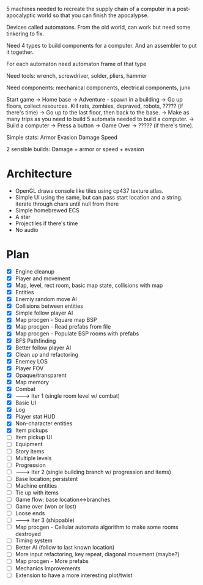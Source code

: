 5 machines needed to recreate the supply chain of a computer in a
post-apocalyptic world so that you can finish the apocalypse.

Devices called automatons. From the old world, can work but need some tinkering
to fix.

Need 4 types to build components for a computer. And an assembler to put it
together.

For each automaton need automaton frame of that type

Need tools: wrench, screwdriver, solder, pliers, hammer

Need components: mechanical components, electrical components, junk

Start game -> Home base -> Adventure - spawn in a building -> Go up floors,
collect resources. Kill rats, zombies, depraved, robots, ????? (if there's time)
-> Go up to the last floor, then back to the base. -> Make as many trips as you
need to build 5 automata needed to build a computer. -> Build a computer ->
Press a button -> Game Over -> ????? (if there's time).

Simple stats:
Armor
Evasion
Damage
Speed

2 sensible builds: Damage + armor or speed + evasion

# Architecture

* OpenGL draws console like tiles using cp437 texture atlas.
* Simple UI using the same, but can pass start location and a string. iterate
    through chars until null from there
* Simple homebrewed ECS
* A star
* Projectiles if there's time
* No audio

# Plan

* [x] Engine cleanup
* [x] Player and movement
* [x] Map, level, rect room, basic map state, collisions with map
* [x] Entities
* [x] Enemiy random move AI
* [x] Collisions between entities
* [x] Simple follow player AI
* [x] Map procgen - Square map BSP
* [x] Map procgen - Read prefabs from file
* [x] Map procgen - Populate BSP rooms with prefabs
* [x] BFS Pathfinding
* [x] Better follow player AI
* [x] Clean up and refactoring
* [x] Enemey LOS
* [x] Player FOV
* [x] Opaque/transparent
* [x] Map memory
* [x] Combat
* [x] ---> Iter 1 (single room level w/ combat)
* [x] Basic UI
* [x] Log
* [x] Player stat HUD
* [x] Non-character entities
* [x] Item pickups
* [ ] Item pickup UI
* [ ] Equipment
* [ ] Story items
* [ ] Multiple levels
* [ ] Progression
* [ ] ---> Iter 2 (single building branch w/ progression and items)
* [ ] Base location; persistent
* [ ] Machine entities
* [ ] Tie up with items
* [ ] Game flow: base location<->branches
* [ ] Game over (won or lost)
* [ ] Loose ends
* [ ] ---> Iter 3 (shippable)
* [ ] Map procgen - Cellular automata algorithm to make some rooms destroyed
* [ ] Timing system
* [ ] Better AI (follow to last known location)
* [ ] More input refactoring, key repeat, diagonal movement (maybe?)
* [ ] Map procgen - More prefabs
* [ ] Mechanics Improvements
* [ ] Extension to have a more interesting plot/twist
